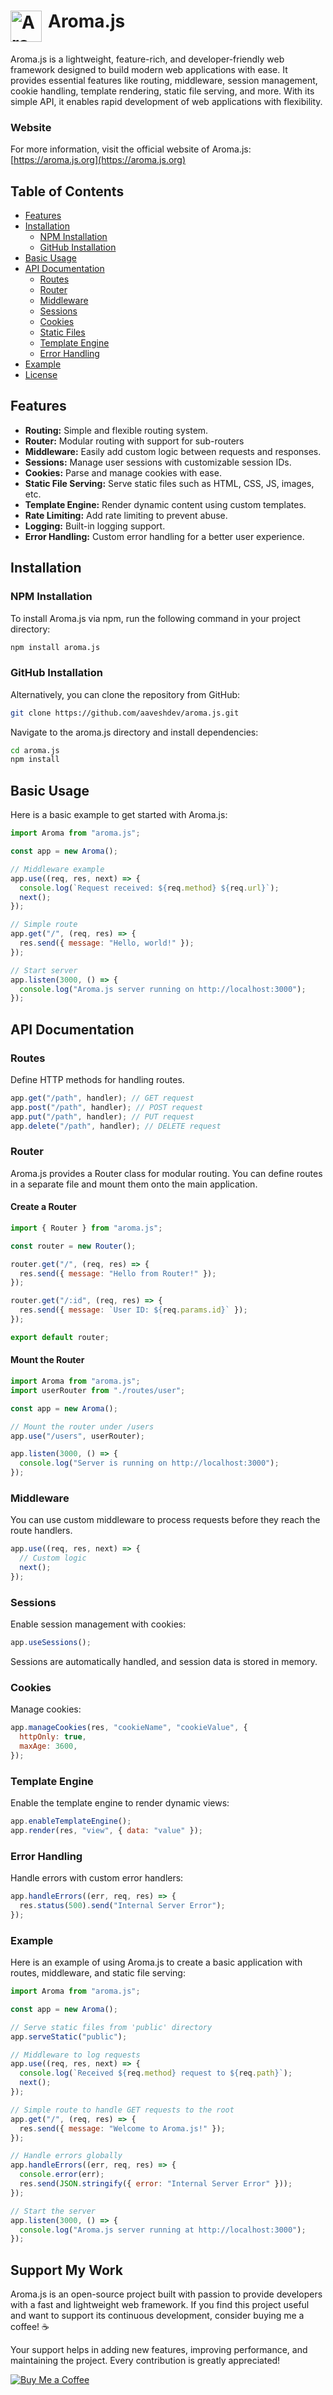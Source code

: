 <h1 style="display: flex;">
  <img src="https://aroma.js.org/logo.png" alt="Aroma.js Logo" width="50" height="50" style="vertical-align: middle; margin-right: 10px;"> 
  Aroma.js
</h1>

Aroma.js is a lightweight, feature-rich, and developer-friendly web framework designed to build modern web applications with ease. It provides essential features like routing, middleware, session management, cookie handling, template rendering, static file serving, and more. With its simple API, it enables rapid development of web applications with flexibility.

### Website

For more information, visit the official website of Aroma.js: [https://aroma.js.org](https://aroma.js.org)

## Table of Contents

- [Features](#features)
- [Installation](#installation)
  - [NPM Installation](#npm-installation)
  - [GitHub Installation](#github-installation)
- [Basic Usage](#basic-usage)
- [API Documentation](#api-documentation)
  - [Routes](#routes)
  - [Router](#router)
  - [Middleware](#middleware)
  - [Sessions](#sessions)
  - [Cookies](#cookies)
  - [Static Files](#static-files)
  - [Template Engine](#template-engine)
  - [Error Handling](#error-handling)
- [Example](#example)
- [License](#license)

## Features

- **Routing:** Simple and flexible routing system.
- **Router:** Modular routing with support for sub-routers
- **Middleware:** Easily add custom logic between requests and responses.
- **Sessions:** Manage user sessions with customizable session IDs.
- **Cookies:** Parse and manage cookies with ease.
- **Static File Serving:** Serve static files such as HTML, CSS, JS, images, etc.
- **Template Engine:** Render dynamic content using custom templates.
- **Rate Limiting:** Add rate limiting to prevent abuse.
- **Logging:** Built-in logging support.
- **Error Handling:** Custom error handling for a better user experience.

## Installation

### NPM Installation

To install Aroma.js via npm, run the following command in your project directory:

```bash
npm install aroma.js
```

### GitHub Installation

Alternatively, you can clone the repository from GitHub:

```bash
git clone https://github.com/aaveshdev/aroma.js.git
```

Navigate to the aroma.js directory and install dependencies:

```bash
cd aroma.js
npm install
```

## Basic Usage

Here is a basic example to get started with Aroma.js:

```javascript
import Aroma from "aroma.js";

const app = new Aroma();

// Middleware example
app.use((req, res, next) => {
  console.log(`Request received: ${req.method} ${req.url}`);
  next();
});

// Simple route
app.get("/", (req, res) => {
  res.send({ message: "Hello, world!" });
});

// Start server
app.listen(3000, () => {
  console.log("Aroma.js server running on http://localhost:3000");
});
```

## API Documentation

### Routes

Define HTTP methods for handling routes.

```javascript
app.get("/path", handler); // GET request
app.post("/path", handler); // POST request
app.put("/path", handler); // PUT request
app.delete("/path", handler); // DELETE request
```

### Router

Aroma.js provides a Router class for modular routing. You can define routes in a separate file and mount them onto the main application.

#### Create a Router

```javascript
import { Router } from "aroma.js";

const router = new Router();

router.get("/", (req, res) => {
  res.send({ message: "Hello from Router!" });
});

router.get("/:id", (req, res) => {
  res.send({ message: `User ID: ${req.params.id}` });
});

export default router;
```

#### Mount the Router

```javascript
import Aroma from "aroma.js";
import userRouter from "./routes/user";

const app = new Aroma();

// Mount the router under /users
app.use("/users", userRouter);

app.listen(3000, () => {
  console.log("Server is running on http://localhost:3000");
});
```

### Middleware

You can use custom middleware to process requests before they reach the route handlers.

```javascript
app.use((req, res, next) => {
  // Custom logic
  next();
});
```

### Sessions

Enable session management with cookies:

```javascript
app.useSessions();
```

Sessions are automatically handled, and session data is stored in memory.

### Cookies

Manage cookies:

```javascript
app.manageCookies(res, "cookieName", "cookieValue", {
  httpOnly: true,
  maxAge: 3600,
});
```

### Template Engine

Enable the template engine to render dynamic views:

```javascript
app.enableTemplateEngine();
app.render(res, "view", { data: "value" });
```

### Error Handling

Handle errors with custom error handlers:

```javascript
app.handleErrors((err, req, res) => {
  res.status(500).send("Internal Server Error");
});
```

### Example

Here is an example of using Aroma.js to create a basic application with routes, middleware, and static file serving:

```javascript
import Aroma from "aroma.js";

const app = new Aroma();

// Serve static files from 'public' directory
app.serveStatic("public");

// Middleware to log requests
app.use((req, res, next) => {
  console.log(`Received ${req.method} request to ${req.path}`);
  next();
});

// Simple route to handle GET requests to the root
app.get("/", (req, res) => {
  res.send({ message: "Welcome to Aroma.js!" });
});

// Handle errors globally
app.handleErrors((err, req, res) => {
  console.error(err);
  res.send(JSON.stringify({ error: "Internal Server Error" }));
});

// Start the server
app.listen(3000, () => {
  console.log("Aroma.js server running at http://localhost:3000");
});
```

## Support My Work

Aroma.js is an open-source project built with passion to provide developers with a fast and lightweight web framework. If you find this project useful and want to support its continuous development, consider buying me a coffee! ☕

Your support helps in adding new features, improving performance, and maintaining the project. Every contribution is greatly appreciated!

[![Buy Me a Coffee](https://img.shields.io/badge/☕-Buy%20Me%20a%20Coffee-orange)](https://www.buymeacoffee.com/aavesh)
